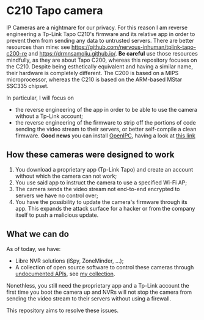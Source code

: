 # C210 Tapo camera
IP Cameras are a nightmare for our privacy. For this reason I am reverse engineering a Tp-Link Tapo C210's firmware and its relative app in order to prevent them from sending any data to untrusted servers.
There are better resources than mine: see https://github.com/nervous-inhuman/tplink-tapo-c200-re and https://drmnsamoliu.github.io/. **Be careful** use those resources mindfully, as they are about Tapo C200, whereas this repository focuses on the C210. Despite being esthetically equivalent and having a similar name, their hardware is completely different. The C200 is based on a MIPS microprocessor, whereas the C210 is based on the ARM-based MStar SSC335 chipset.

In particular, I will focus on 
* the reverse engineering of the app in order to be able to use the camera without a Tp-Link account;
* the reverse engineering of the firmware to strip off the portions of code sending the video stream to their servers, or better self-compile a clean firmware. **Good news** you can install [OpenIPC](https://openipc.org/), having a look at [this link](https://openipc.org/cameras/vendors/sigmastar/socs/ssc335)

## How these cameras were designed to work
1. You download a proprietary app (Tp-Link Tapo) and create an account without which the camera can not work;
2. You use said app to instruct the camera to use a specified Wi-Fi AP;
3. The camera sends the video stream not end-to-end encrypted to servers we have no control over;
4. You have the possibility to update the camera's firmware through its app. This expands the attack surface for a hacker or from the company itself to push a malicious update.

## What we can do
As of today, we have:
* Libre NVR solutions (iSpy, ZoneMinder, ...);
* A collection of open source software to control these cameras through [undocumented APIs](https://github.com/xfarrow/tapo-camera/tree/main/secret-apis), see [my collection](https://github.com/stars/xfarrow/lists/tapo-cameras).

Nonethless, you still need the proprietary app and a Tp-Link account the first time you boot the camera up and NVRs will not stop the camera from sending the video stream to their servers without using a firewall.

This repository aims to resolve these issues.
